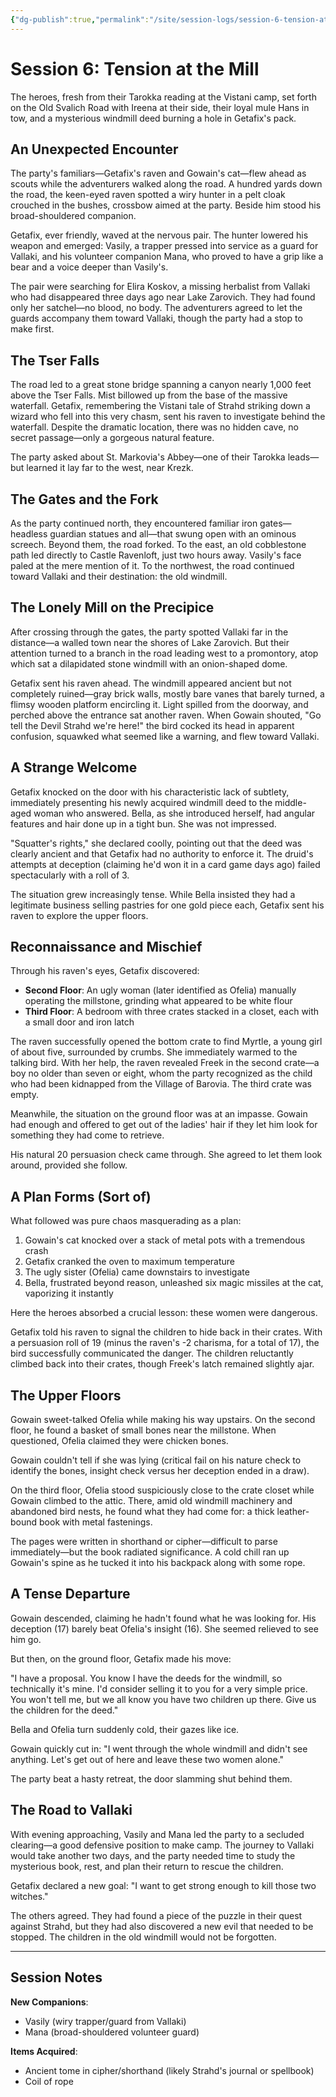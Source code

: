 ```yaml
---
{"dg-publish":true,"permalink":"/site/session-logs/session-6-tension-at-the-mill/"}
---
```


# Session 6: Tension at the Mill

The heroes, fresh from their Tarokka reading at the Vistani camp, set forth on the Old Svalich Road with Ireena at their side, their loyal mule Hans in tow, and a mysterious windmill deed burning a hole in Getafix's pack.

## An Unexpected Encounter

The party's familiars—Getafix's raven and Gowain's cat—flew ahead as scouts while the adventurers walked along the road. A hundred yards down the road, the keen-eyed raven spotted a wiry hunter in a pelt cloak crouched in the bushes, crossbow aimed at the party. Beside him stood his broad-shouldered companion.

Getafix, ever friendly, waved at the nervous pair. The hunter lowered his weapon and emerged: Vasily, a trapper pressed into service as a guard for Vallaki, and his volunteer companion Mana, who proved to have a grip like a bear and a voice deeper than Vasily's.

The pair were searching for Elira Koskov, a missing herbalist from Vallaki who had disappeared three days ago near Lake Zarovich. They had found only her satchel—no blood, no body. The adventurers agreed to let the guards accompany them toward Vallaki, though the party had a stop to make first.

## The Tser Falls

The road led to a great stone bridge spanning a canyon nearly 1,000 feet above the Tser Falls. Mist billowed up from the base of the massive waterfall. Getafix, remembering the Vistani tale of Strahd striking down a wizard who fell into this very chasm, sent his raven to investigate behind the waterfall. Despite the dramatic location, there was no hidden cave, no secret passage—only a gorgeous natural feature.

The party asked about St. Markovia's Abbey—one of their Tarokka leads—but learned it lay far to the west, near Krezk.

## The Gates and the Fork

As the party continued north, they encountered familiar iron gates—headless guardian statues and all—that swung open with an ominous screech. Beyond them, the road forked. To the east, an old cobblestone path led directly to Castle Ravenloft, just two hours away. Vasily's face paled at the mere mention of it. To the northwest, the road continued toward Vallaki and their destination: the old windmill.

## The Lonely Mill on the Precipice

After crossing through the gates, the party spotted Vallaki far in the distance—a walled town near the shores of Lake Zarovich. But their attention turned to a branch in the road leading west to a promontory, atop which sat a dilapidated stone windmill with an onion-shaped dome.

Getafix sent his raven ahead. The windmill appeared ancient but not completely ruined—gray brick walls, mostly bare vanes that barely turned, a flimsy wooden platform encircling it. Light spilled from the doorway, and perched above the entrance sat another raven. When Gowain shouted, "Go tell the Devil Strahd we're here!" the bird cocked its head in apparent confusion, squawked what seemed like a warning, and flew toward Vallaki.

## A Strange Welcome

Getafix knocked on the door with his characteristic lack of subtlety, immediately presenting his newly acquired windmill deed to the middle-aged woman who answered. Bella, as she introduced herself, had angular features and hair done up in a tight bun. She was not impressed.

"Squatter's rights," she declared coolly, pointing out that the deed was clearly ancient and that Getafix had no authority to enforce it. The druid's attempts at deception (claiming he'd won it in a card game days ago) failed spectacularly with a roll of 3.

The situation grew increasingly tense. While Bella insisted they had a legitimate business selling pastries for one gold piece each, Getafix sent his raven to explore the upper floors.

## Reconnaissance and Mischief

Through his raven's eyes, Getafix discovered:
- **Second Floor**: An ugly woman (later identified as Ofelia) manually operating the millstone, grinding what appeared to be white flour
- **Third Floor**: A bedroom with three crates stacked in a closet, each with a small door and iron latch

The raven successfully opened the bottom crate to find Myrtle, a young girl of about five, surrounded by crumbs. She immediately warmed to the talking bird. With her help, the raven revealed Freek in the second crate—a boy no older than seven or eight, whom the party recognized as the child who had been kidnapped from the Village of Barovia. The third crate was empty.

Meanwhile, the situation on the ground floor was at an impasse. Gowain had enough and offered to get out of the ladies' hair if they let him look for something they had come to retrieve.

His natural 20 persuasion check came through. She agreed to let them look around, provided she follow.

## A Plan Forms (Sort of)

What followed was pure chaos masquerading as a plan:

1. Gowain's cat knocked over a stack of metal pots with a tremendous crash
2. Getafix cranked the oven to maximum temperature
3. The ugly sister (Ofelia) came downstairs to investigate
4. Bella, frustrated beyond reason, unleashed six magic missiles at the cat, vaporizing it instantly

Here the heroes absorbed a crucial lesson: these women were dangerous.

Getafix told his raven to signal the children to hide back in their crates. With a persuasion roll of 19 (minus the raven's -2 charisma, for a total of 17), the bird successfully communicated the danger. The children reluctantly climbed back into their crates, though Freek's latch remained slightly ajar.

## The Upper Floors

Gowain sweet-talked Ofelia while making his way upstairs. On the second floor, he found a basket of small bones near the millstone. When questioned, Ofelia claimed they were chicken bones.

Gowain couldn't tell if she was lying (critical fail on his nature check to identify the bones, insight check versus her deception ended in a draw).

On the third floor, Ofelia stood suspiciously close to the crate closet while Gowain climbed to the attic. There, amid old windmill machinery and abandoned bird nests, he found what they had come for: a thick leather-bound book with metal fastenings.

The pages were written in shorthand or cipher—difficult to parse immediately—but the book radiated significance. A cold chill ran up Gowain's spine as he tucked it into his backpack along with some rope.

## A Tense Departure

Gowain descended, claiming he hadn't found what he was looking for. His deception (17) barely beat Ofelia's insight (16). She seemed relieved to see him go.

But then, on the ground floor, Getafix made his move:

"I have a proposal. You know I have the deeds for the windmill, so technically it's mine. I'd consider selling it to you for a very simple price. You won't tell me, but we all know you have two children up there. Give us the children for the deed."

Bella and Ofelia turn suddenly cold, their gazes like ice.

Gowain quickly cut in: "I went through the whole windmill and didn't see anything. Let's get out of here and leave these two women alone."

The party beat a hasty retreat, the door slamming shut behind them.

## The Road to Vallaki

With evening approaching, Vasily and Mana led the party to a secluded clearing—a good defensive position to make camp. The journey to Vallaki would take another two days, and the party needed time to study the mysterious book, rest, and plan their return to rescue the children.

Getafix declared a new goal: "I want to get strong enough to kill those two witches."

The others agreed. They had found a piece of the puzzle in their quest against Strahd, but they had also discovered a new evil that needed to be stopped. The children in the old windmill would not be forgotten.[]()

---

## Session Notes

**New Companions**: 
- Vasily (wiry trapper/guard from Vallaki)
- Mana (broad-shouldered volunteer guard)

**Items Acquired**:
- Ancient tome in cipher/shorthand (likely Strahd's journal or spellbook)
- Coil of rope